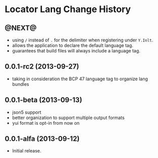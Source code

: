 Locator Lang Change History
===========================

@NEXT@
------

* using `/` instead of `.` for the delimiter when registering under `Y.Inlt`.
* allows the application to declare the default language tag.
* guarantees that build files will always include a language tag.

0.0.1-rc2 (2013-09-27)
------------------

* taking in consideration the BCP 47 language tag to organize lang bundles


0.0.1-beta (2013-09-13)
------------------

* json5 support
* better organization to support multiple output formats
* yui format is opt-in from now on


0.0.1-alfa (2013-09-12)
------------------

* Initial release.
